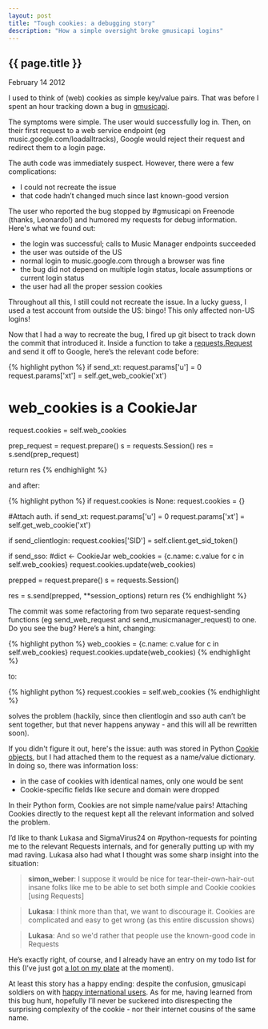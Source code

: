 ```yaml
---
layout: post
title: "Tough cookies: a debugging story"
description: "How a simple oversight broke gmusicapi logins"
---
```


{{ page.title }}
----------------

<p class="meta">February 14 2012</p>

I used to think of (web) cookies as simple key/value pairs.
That was before I spent an hour tracking down a bug in [gmusicapi](http://github.com/simon-weber/Unofficial-Google-Music-API).

The symptoms were simple.
The user would successfully log in.
Then, on their first request to a web service endpoint (eg music.google.com/loadalltracks), Google would reject their request and redirect them to a login page.

The auth code was immediately suspect. However, there were a few complications:
- I could not recreate the issue
- that code hadn’t changed much since last known-good version

The user who reported the bug stopped by #gmusicapi on Freenode (thanks, Leonardo!) and humored my requests for debug information.
Here's what we found out:
* the login was successful; calls to Music Manager endpoints succeeded
* the user was outside of the US
* normal login to music.google.com through a browser was fine
* the bug did not depend on multiple login status, locale assumptions or current login status
* the user had all the proper session cookies

Throughout all this, I still could not recreate the issue.
In a lucky guess, I used a test account from outside the US: bingo!
This only affected non-US logins!

Now that I had a way to recreate the bug, I fired up git bisect to track down the commit that introduced it.
Inside a function to take a [requests.Request](http://docs.python-requests.org/en/latest/) and send it off to Google, here’s the relevant code before:

{% highlight python %}
if send_xt:
    request.params['u'] = 0
    request.params['xt'] = self.get_web_cookie('xt')

# web_cookies is a CookieJar
request.cookies = self.web_cookies

prep_request = request.prepare()
s = requests.Session()
res = s.send(prep_request)

return res
{% endhighlight %}

and after:


{% highlight python %}
if request.cookies is None:
    request.cookies = {}

#Attach auth.
if send_xt:
    request.params['u'] = 0
    request.params['xt'] = self.get_web_cookie('xt')

if send_clientlogin:
    request.cookies['SID'] = self.client.get_sid_token()

if send_sso:
    #dict <- CookieJar
    web_cookies = {c.name: c.value for c in self.web_cookies}
    request.cookies.update(web_cookies)

prepped = request.prepare()
s = requests.Session()

res = s.send(prepped, **session_options)
return res
{% endhighlight %}

The commit was some refactoring from two separate request-sending functions (eg send_web_request and send_musicmanager_request) to one.
Do you see the bug?
Here’s a hint, changing:

{% highlight python %}
web_cookies = {c.name: c.value for c in self.web_cookies}
request.cookies.update(web_cookies)
{% endhighlight %}

to:

{% highlight python %}
request.cookies = self.web_cookies
{% endhighlight %}

solves the problem (hackily, since then clientlogin and sso auth can’t be sent together, but that never happens anyway - and this will all be rewritten soon).

If you didn't figure it out, here's the issue: auth was stored in Python [Cookie objects](http://docs.python.org/2/library/cookie.html#module-Cookie), but I had attached them to the request as a name/value dictionary.
In doing so, there was information loss:
 * in the case of cookies with identical names, only one would be sent
 * Cookie-specific fields like secure and domain were dropped

In their Python form, Cookies are not simple name/value pairs!
Attaching Cookies directly to the request kept all the relevant information and solved the problem.

I’d like to thank Lukasa and SigmaVirus24 on #python-requests for pointing me to the relevant Requests internals, and for generally putting up with my mad raving.
Lukasa also had what I thought was some sharp insight into the situation:

> **simon_weber**: I suppose it would be nice for tear-their-own-hair-out insane folks like me to be able to set both simple and Cookie cookies \[using Requests\]

> **Lukasa**: I think more than that, we want to discourage it.
> Cookies are complicated and easy to get wrong
> (as this entire discussion shows)

> **Lukasa**: And so we'd rather that people use the known-good code in Requests

He’s exactly right, of course, and I already have an entry on my todo list for this (I’ve just got [a lot on my plate](https://github.com/simon-weber/Unofficial-Google-Music-API/issues) at the moment).

At least this story has a happy ending: despite the confusion, gmusicapi soldiers on with [happy international users](https://twitter.com/thiloleibelt/status/302159032922296322).
As for me, having learned from this bug hunt, hopefully I’ll never be suckered into disrespecting the surprising complexity of the cookie - nor their internet cousins of the same name.
